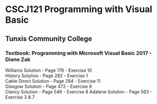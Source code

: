 # CSCJ121 Programming with Visual Basic
## Tunxis Community College 

### Textbook: Programming with Microsoft Visual Basic 2017 - Diane Zak
Williams Solution - Page 176 - Exercise 10  
History Solytion - Page 282 - Exercise 1  
Cable Direct Solution - Page 284 - Exercise 11  
Glasgow Solution - Page 472 - Exercise 9  
Clancy Solution - Page 546 - Exercise 8
Adalene Solution - Page 563 - Exercise 3 & 7  

